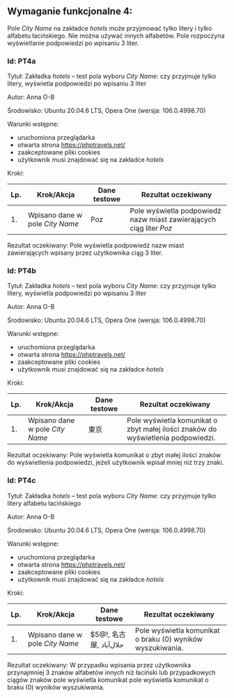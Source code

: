 ## Wymaganie funkcjonalne 4:
Pole *City Name* na zakładce *hotels* może przyjmować tylko litery i tylko alfabetu łacińskiego. Nie można używać innych alfabetów. Pole rozpoczyna wyświetlanie podpowiedzi po wpisaniu 3 liter.

### Id: PT4a

Tytuł: Zakładka *hotels* –  test pola wyboru *City Name*: czy przyjmuje tylko litery, wyświetla podpowiedzi po wpisaniu 3 liter

Autor: Anna O-B

Środowisko: Ubuntu 20.04.6 LTS, Opera One (wersja: 106.0.4998.70)

Warunki wstępne:

- uruchomiona przeglądarka
- otwarta strona https://phptravels.net/
- zaakceptowane pliki cookies
- użytkownik musi znajdować się na zakładce *hotels*

Kroki:

| Lp. | Krok/Akcja | Dane testowe | Rezultat oczekiwany |
| --- | ---------- | ------------ | ------------------- |
| 1.  |  Wpisano dane w pole *City Name* | Poz| Pole wyświetla podpowiedź nazw miast zawierających ciąg liter *Poz* |


Rezultat oczekiwany:
Pole wyświetla podpowiedź nazw miast zawierających wpisany przez użytkownika ciąg 3 liter.


### Id: PT4b

Tytuł: Zakładka *hotels* –  test pola wyboru *City Name*: czy przyjmuje tylko litery, wyświetla podpowiedzi po wpisaniu 3 liter

Autor: Anna O-B

Środowisko: Ubuntu 20.04.6 LTS, Opera One (wersja: 106.0.4998.70)

Warunki wstępne:

- uruchomiona przeglądarka
- otwarta strona https://phptravels.net/
- zaakceptowane pliki cookies
- użytkownik musi znajdować się na zakładce *hotels*

Kroki:

| Lp. | Krok/Akcja | Dane testowe | Rezultat oczekiwany |
| --- | ---------- | ------------ | ------------------- |
| 1.  |  Wpisano dane w pole *City Name* | 東京 | Pole wyświetla komunikat o zbyt małej ilości znaków do wyświetlenia podpowiedzi. |


Rezultat oczekiwany:
Pole wyświetla komunikat o zbyt małej ilości znaków do wyświetlenia podpowiedzi, jeżeli użytkownik wpisał mniej niż trzy znaki.

### Id: PT4c

Tytuł: Zakładka *hotels* –  test pola wyboru *City Name*: czy przyjmuje tylko litery alfabetu łacińskiego

Autor: Anna O-B

Środowisko: Ubuntu 20.04.6 LTS, Opera One (wersja: 106.0.4998.70)

Warunki wstępne:

- uruchomiona przeglądarka
- otwarta strona https://phptravels.net/
- zaakceptowane pliki cookies
- użytkownik musi znajdować się na zakładce *hotels*

Kroki:

| Lp. | Krok/Akcja | Dane testowe | Rezultat oczekiwany |
| --- | ---------- | ------------ | ------------------- |
| 1.  |  Wpisano dane w pole *City Name* | $5@!, 名古屋, جلال‌آباد | Pole wyświetla komunikat o braku (0) wyników wyszukiwania. |


Rezultat oczekiwany:
W przypadku wpisania przez użytkownika przynajmniej 3 znaków alfabetów innych niż łaciński lub przypadkowych ciągów znaków pole wyświetla komunikat pole wyświetla komunikat o braku (0) wyników wyszukiwania.